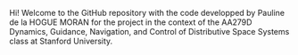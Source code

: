 Hi! Welcome to the GitHub repository with the code developped by Pauline de la HOGUE MORAN for the project in the context of the AA279D Dynamics, Guidance, Navigation, and Control of Distributive Space Systems class at Stanford University.
